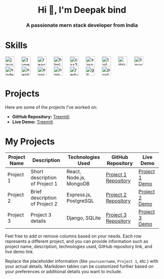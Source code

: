 <h1 align="center">Hi 👋, I'm Deepak bind</h1>
<h3 align="center">A passionate mern stack developer from India</h3>

# Skills

<div align="left">
        <img src="https://skillicons.dev/icons?i=js" height="30" alt="javascript logo"  />
        <img width="15" />
        <img src="https://skillicons.dev/icons?i=ts" height="30" alt="typescript logo"  />
        <img width="15" />
        <img src="https://skillicons.dev/icons?i=react" height="30" alt="react logo"  />
        <img width="15" />
        <img src="https://skillicons.dev/icons?i=html" height="30" alt="html5 logo"  />
        <img width="15" />
        <img src="https://skillicons.dev/icons?i=css" height="30" alt="css3 logo"  />
        <img width="15" />
        <img src="https://cdn.simpleicons.org/sass/CC6699" height="30" alt="sass logo"  />
        <img width="15" />
        <img src="https://skillicons.dev/icons?i=tailwind" height="30" alt="tailwindcss logo"  />
        <img width="15" />
        <img src="https://skillicons.dev/icons?i=mongodb" height="30" alt="mongodb logo"  />
        <img width="15" />
        <img src="https://skillicons.dev/icons?i=linux" height="30" alt="linux logo"  />
        <img width="15" />
        <img src="https://skillicons.dev/icons?i=nodejs" height="30" alt="nodejs logo"  />
        <img width="15" />
        <img src="https://skillicons.dev/icons?i=nextjs" height="30" alt="nextjs logo"  />
        <img width="15" />
        <img src="https://skillicons.dev/icons?i=express" height="30" alt="express logo"  />
        <img width="15" />
        <img src="https://cdn.simpleicons.org/nginx/009639" height="30" alt="nginx logo"  />
        <img width="15" />
        <img src="https://skillicons.dev/icons?i=redux" height="30" alt="redux logo"  />
        <img width="15" />
        <img src="https://cdn.simpleicons.org/git/F05032" height="30" alt="git logo"  />
        <img width="15" />
        <img src="https://cdn.simpleicons.org/postman/FF6C37" height="30" alt="postman logo"  />
      </div>

# Projects

Here are some of the projects I've worked on:

- **GitHub Repository:** [Treemiti](https://github.com/bind2/treemiti/)
- **Live Demo:** [Treemiti](https://bind2.github.io/treemiti/)



# My Projects

| Project Name       | Description                        | Technologies Used                   | GitHub Repository                            | Live Demo                    |
|--------------------|------------------------------------|-------------------------------------|---------------------------------------------|------------------------------|
| Project 1          | Short description of Project 1      | React, Node.js, MongoDB             | [Project 1 Repository](https://github.com/yourusername/project1) | [Project 1 Demo](https://yourusername.github.io/project1/) |
| Project 2          | Brief description of Project 2      | Express.js, PostgreSQL              | [Project 2 Repository](https://github.com/yourusername/project2) | [Project 2 Demo](https://yourusername.github.io/project2/) |
| Project 3          | Project 3 details                   | Django, SQLite                     | [Project 3 Repository](https://github.com/yourusername/project3) | [Project 3 Demo](https://yourusername.github.io/project3/) |

Feel free to add or remove columns based on your needs. Each row represents a different project, and you can provide information such as project name, description, technologies used, GitHub repository link, and live demo link.

Replace the placeholder information (like `yourusername`, `Project 1`, etc.) with your actual details. Markdown tables can be customized further based on your preferences or additional details you want to include.







